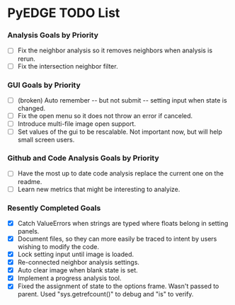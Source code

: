 # PyEDGE TODO List

### Analysis Goals by Priority
- [ ] Fix the neighbor analysis so it removes neighbors when analysis is rerun.
- [ ] Fix the intersection neighbor filter.

### GUI Goals by Priority
- [ ] (broken) Auto remember -- but not submit -- setting input when state is changed.
- [ ] Fix the open menu so it does not throw an error if canceled.
- [ ] Introduce multi-file image open support.
- [ ] Set values of the gui to be rescalable. Not important now, but will help small screen users.

### Github and Code Analysis Goals by Priority
- [ ] Have the most up to date code analysis replace the current one on the readme.
- [ ] Learn new metrics that might be interesting to analyize.

### Resently Completed Goals
- [x] Catch ValueErrors when strings are typed where floats belong in setting panels.
- [x] Document files, so they can more easily be traced to intent by users wishing to modify the code.
- [x] Lock setting input until image is loaded.
- [x] Re-connected neighbor analysis settings.
- [x] Auto clear image when blank state is set.
- [x] Implement a progress analysis tool.
- [x] Fixed the assignment of state to the options frame. Wasn't passed to parent. Used "sys.getrefcount()" to debug and "is" to verify.
